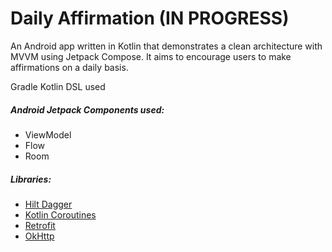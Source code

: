 # Daily Affirmation (IN PROGRESS)
 An Android app written in Kotlin that demonstrates a clean architecture with MVVM using Jetpack Compose.
 It aims to encourage users to make affirmations on a daily basis.

Gradle Kotlin DSL used
 
 ##### Android Jetpack Components used:
- ViewModel 
- Flow
- Room


##### Libraries:
- [Hilt Dagger](https://developer.android.com/training/dependency-injection/hilt-android) 
- [Kotlin Coroutines](https://developer.android.com/kotlin/coroutines)
- [Retrofit](https://square.github.io/retrofit/)
- [OkHttp](https://square.github.io/okhttp/)
